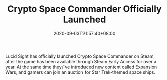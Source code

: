 ﻿---
title: "Crypto Space Commander Officially Launched"
date: 2020-09-03T21:57:40+08:00
lastmod: 2020-09-03T16:45:40+08:00
draft: false
authors: ["Imogen"]
description: "Lucid Sight has officially launched Crypto Space Commander on Steam, after the game has been available through Steam Early Access for over a year. At the same time they¡¯ve introduced new content called Expansion Wars, and gamers can join an auction for Star Trek-themed space ships."
featuredImage: "crypto-space-commander-officially-launched.png"
tags: ["Digital Collectibles","Play to Earn"]
categories: ["news"]
news: ["Digital Collectibles"]
weight: 
lightgallery: true
pinned: false
recommend: false
recommend1: false
---

Lucid Sight has officially launched Crypto Space Commander on Steam, after the game has been available through Steam Early Access for over a year. At the same time they¡¯ve introduced new content called Expansion Wars, and gamers can join an auction for Star Trek-themed space ships.

<!--more-->

